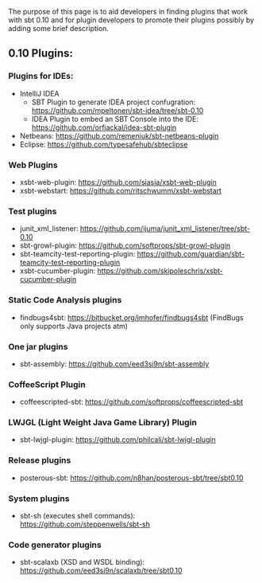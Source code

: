 The purpose of this page is to aid developers in finding plugins that work with sbt 0.10 and for plugin developers to promote their plugins possibly by adding some brief description.

## 0.10 Plugins:

### Plugins for IDEs:
 
* IntelliJ IDEA
  * SBT Plugin to generate IDEA project confugration: https://github.com/mpeltonen/sbt-idea/tree/sbt-0.10
  * IDEA Plugin to embed an SBT Console into the IDE: https://github.com/orfjackal/idea-sbt-plugin
* Netbeans: https://github.com/remeniuk/sbt-netbeans-plugin
* Eclipse: https://github.com/typesafehub/sbteclipse

### Web Plugins

* xsbt-web-plugin: https://github.com/siasia/xsbt-web-plugin
* xsbt-webstart: https://github.com/ritschwumm/xsbt-webstart

### Test plugins

* junit_xml_listener: https://github.com/ijuma/junit_xml_listener/tree/sbt-0.10
* sbt-growl-plugin: https://github.com/softprops/sbt-growl-plugin
* sbt-teamcity-test-reporting-plugin: https://github.com/guardian/sbt-teamcity-test-reporting-plugin
* xsbt-cucumber-plugin: https://github.com/skipoleschris/xsbt-cucumber-plugin

### Static Code Analysis plugins

* findbugs4sbt: https://bitbucket.org/jmhofer/findbugs4sbt (FindBugs only supports Java projects atm)

### One jar plugins

* sbt-assembly: https://github.com/eed3si9n/sbt-assembly

### CoffeeScript Plugin

* coffeescripted-sbt: https://github.com/softprops/coffeescripted-sbt

### LWJGL (Light Weight Java Game Library) Plugin

* sbt-lwjgl-plugin: https://github.com/philcali/sbt-lwjgl-plugin

### Release plugins

* posterous-sbt: https://github.com/n8han/posterous-sbt/tree/sbt0.10

### System plugins

* sbt-sh (executes shell commands): https://github.com/steppenwells/sbt-sh

### Code generator plugins

* sbt-scalaxb (XSD and WSDL binding): https://github.com/eed3si9n/scalaxb/tree/sbt0.10
